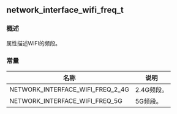 ## network\_interface\_wifi\_freq\_t
### 概述
属性描述WIFI的频段。
### 常量
<p id="network_interface_wifi_freq_t_consts">

| 名称 | 说明 | 
| -------- | ------- | 
| NETWORK\_INTERFACE\_WIFI\_FREQ\_2\_4G | 2.4G频段。 |
| NETWORK\_INTERFACE\_WIFI\_FREQ\_5G | 5G频段。 |
